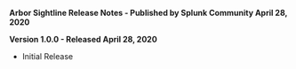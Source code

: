 **Arbor Sightline Release Notes - Published by Splunk Community April 28, 2020**


**Version 1.0.0 - Released April 28, 2020**

* Initial Release

